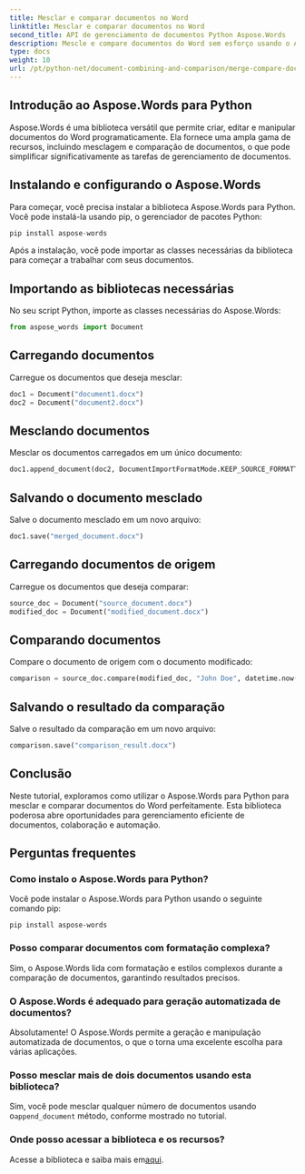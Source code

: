 ```yaml
---
title: Mesclar e comparar documentos no Word
linktitle: Mesclar e comparar documentos no Word
second_title: API de gerenciamento de documentos Python Aspose.Words
description: Mescle e compare documentos do Word sem esforço usando o Aspose.Words para Python. Aprenda a manipular documentos, destacar diferenças e automatizar tarefas.
type: docs
weight: 10
url: /pt/python-net/document-combining-and-comparison/merge-compare-documents/
---
```


## Introdução ao Aspose.Words para Python

Aspose.Words é uma biblioteca versátil que permite criar, editar e manipular documentos do Word programaticamente. Ela fornece uma ampla gama de recursos, incluindo mesclagem e comparação de documentos, o que pode simplificar significativamente as tarefas de gerenciamento de documentos.

## Instalando e configurando o Aspose.Words

Para começar, você precisa instalar a biblioteca Aspose.Words para Python. Você pode instalá-la usando pip, o gerenciador de pacotes Python:

```python
pip install aspose-words
```

Após a instalação, você pode importar as classes necessárias da biblioteca para começar a trabalhar com seus documentos.

## Importando as bibliotecas necessárias

No seu script Python, importe as classes necessárias do Aspose.Words:

```python
from aspose_words import Document
```

## Carregando documentos

Carregue os documentos que deseja mesclar:

```python
doc1 = Document("document1.docx")
doc2 = Document("document2.docx")
```

## Mesclando documentos

Mesclar os documentos carregados em um único documento:

```python
doc1.append_document(doc2, DocumentImportFormatMode.KEEP_SOURCE_FORMATTING)
```

## Salvando o documento mesclado

Salve o documento mesclado em um novo arquivo:

```python
doc1.save("merged_document.docx")
```

## Carregando documentos de origem

Carregue os documentos que deseja comparar:

```python
source_doc = Document("source_document.docx")
modified_doc = Document("modified_document.docx")
```

## Comparando documentos

Compare o documento de origem com o documento modificado:

```python
comparison = source_doc.compare(modified_doc, "John Doe", datetime.now())
```

## Salvando o resultado da comparação

Salve o resultado da comparação em um novo arquivo:

```python
comparison.save("comparison_result.docx")
```

## Conclusão

Neste tutorial, exploramos como utilizar o Aspose.Words para Python para mesclar e comparar documentos do Word perfeitamente. Esta biblioteca poderosa abre oportunidades para gerenciamento eficiente de documentos, colaboração e automação.

## Perguntas frequentes

### Como instalo o Aspose.Words para Python?

Você pode instalar o Aspose.Words para Python usando o seguinte comando pip:
```
pip install aspose-words
```

### Posso comparar documentos com formatação complexa?

Sim, o Aspose.Words lida com formatação e estilos complexos durante a comparação de documentos, garantindo resultados precisos.

### O Aspose.Words é adequado para geração automatizada de documentos?

Absolutamente! O Aspose.Words permite a geração e manipulação automatizada de documentos, o que o torna uma excelente escolha para várias aplicações.

### Posso mesclar mais de dois documentos usando esta biblioteca?

Sim, você pode mesclar qualquer número de documentos usando o`append_document` método, conforme mostrado no tutorial.

### Onde posso acessar a biblioteca e os recursos?

 Acesse a biblioteca e saiba mais em[aqui](https://releases.aspose.com/words/python/).